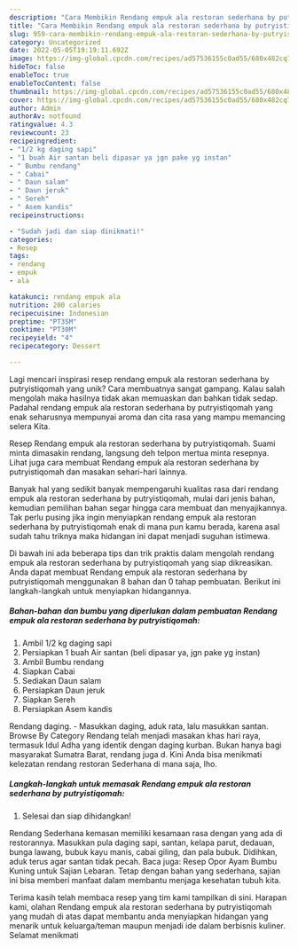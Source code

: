 ```yaml
---
description: "Cara Membikin Rendang empuk ala restoran sederhana by putryistiqomah yang Lezat"
title: "Cara Membikin Rendang empuk ala restoran sederhana by putryistiqomah yang Lezat"
slug: 959-cara-membikin-rendang-empuk-ala-restoran-sederhana-by-putryistiqomah-yang-lezat
category: Uncategorized
date: 2022-05-05T19:19:11.692Z
image: https://img-global.cpcdn.com/recipes/ad57536155c0ad55/680x482cq70/rendang-empuk-ala-restoran-sederhana-by-putryistiqomah-foto-resep-utama.jpg
hideToc: false
enableToc: true
enableTocContent: false
thumbnail: https://img-global.cpcdn.com/recipes/ad57536155c0ad55/680x482cq70/rendang-empuk-ala-restoran-sederhana-by-putryistiqomah-foto-resep-utama.jpg
cover: https://img-global.cpcdn.com/recipes/ad57536155c0ad55/680x482cq70/rendang-empuk-ala-restoran-sederhana-by-putryistiqomah-foto-resep-utama.jpg
author: Admin
authorAv: notfound
ratingvalue: 4.3
reviewcount: 23
recipeingredient:
- "1/2 kg daging sapi"
- "1 buah Air santan beli dipasar ya jgn pake yg instan"
- " Bumbu rendang"
- " Cabai"
- " Daun salam"
- " Daun jeruk"
- " Sereh"
- " Asem kandis"
recipeinstructions:

- "Sudah jadi dan siap dinikmati!"
categories:
- Resep
tags:
- rendang
- empuk
- ala

katakunci: rendang empuk ala 
nutrition: 200 calories
recipecuisine: Indonesian
preptime: "PT35M"
cooktime: "PT30M"
recipeyield: "4"
recipecategory: Dessert

---
```





Lagi mencari inspirasi resep rendang empuk ala restoran sederhana by putryistiqomah yang unik? Cara membuatnya sangat gampang. Kalau salah mengolah maka hasilnya tidak akan memuaskan dan bahkan tidak sedap. Padahal rendang empuk ala restoran sederhana by putryistiqomah yang enak seharusnya mempunyai aroma dan cita rasa yang mampu memancing selera Kita.





Resep Rendang empuk ala restoran sederhana by putryistiqomah. Suami minta dimasakin rendang, langsung deh telpon mertua minta resepnya. Lihat juga cara membuat Rendang empuk ala restoran sederhana by putryistiqomah dan masakan sehari-hari lainnya.

Banyak hal yang sedikit banyak mempengaruhi kualitas rasa dari rendang empuk ala restoran sederhana by putryistiqomah, mulai dari jenis bahan, kemudian pemilihan bahan segar hingga cara membuat dan menyajikannya. Tak perlu pusing jika ingin menyiapkan rendang empuk ala restoran sederhana by putryistiqomah enak di mana pun kamu berada, karena asal sudah tahu triknya maka hidangan ini dapat menjadi suguhan istimewa.






Di bawah ini ada beberapa tips dan trik praktis dalam mengolah rendang empuk ala restoran sederhana by putryistiqomah yang siap dikreasikan. Anda dapat membuat Rendang empuk ala restoran sederhana by putryistiqomah menggunakan 8 bahan dan 0 tahap pembuatan. Berikut ini langkah-langkah untuk menyiapkan hidangannya.

<!--inarticleads1-->

##### Bahan-bahan dan bumbu yang diperlukan dalam pembuatan Rendang empuk ala restoran sederhana by putryistiqomah:

1. Ambil 1/2 kg daging sapi
1. Persiapkan 1 buah Air santan (beli dipasar ya, jgn pake yg instan)
1. Ambil  Bumbu rendang
1. Siapkan  Cabai
1. Sediakan  Daun salam
1. Persiapkan  Daun jeruk
1. Siapkan  Sereh
1. Persiapkan  Asem kandis


Rendang daging. - Masukkan daging, aduk rata, lalu masukkan santan. Browse By Category Rendang telah menjadi masakan khas hari raya, termasuk Idul Adha yang identik dengan daging kurban. Bukan hanya bagi masyarakat Sumatra Barat, rendang juga d. Kini Anda bisa menikmati kelezatan rendang restoran Sederhana di mana saja, lho. 

<!--inarticleads2-->

##### Langkah-langkah untuk memasak Rendang empuk ala restoran sederhana by putryistiqomah:


1. Selesai dan siap dihidangkan!

Rendang Sederhana kemasan memiliki kesamaan rasa dengan yang ada di restorannya. Masukkan pula daging sapi, santan, kelapa parut, dedauan, bunga lawang, bubuk kayu manis, cabai giling, dan pala bubuk. Didihkan, aduk terus agar santan tidak pecah. Baca juga: Resep Opor Ayam Bumbu Kuning untuk Sajian Lebaran. Tetap dengan bahan yang sederhana, sajian ini bisa memberi manfaat dalam membantu menjaga kesehatan tubuh kita. 

Terima kasih telah membaca resep yang tim kami tampilkan di sini. Harapan kami, olahan Rendang empuk ala restoran sederhana by putryistiqomah yang mudah di atas dapat membantu anda menyiapkan hidangan yang menarik untuk keluarga/teman maupun menjadi ide dalam berbisnis kuliner. Selamat menikmati
